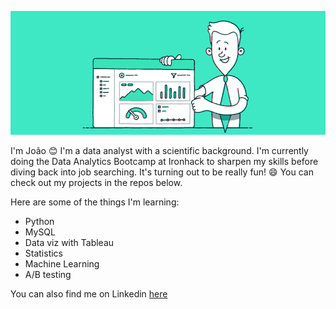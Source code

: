 ![alt text](https://github.com/JMiguelFernandes/JMiguelFernandes/blob/master/long_form_dashboard.gif)


I'm João :blush: I'm a data analyst with a scientific background. I'm currently doing the Data Analytics Bootcamp at Ironhack to sharpen my skills before diving back into job searching. It's turning out to be really fun! :smile: You can check out my projects in the repos below.

Here are some of the things I'm learning:
- Python
- MySQL
- Data viz with Tableau
- Statistics
- Machine Learning
- A/B testing

You can also find me on Linkedin [here](https://www.linkedin.com/in/jmiguelfernandes/)